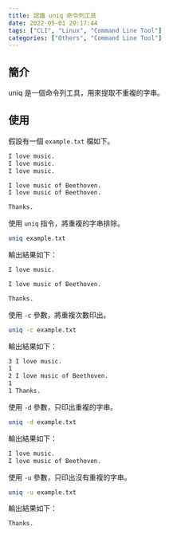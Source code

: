 ```yaml
---
title: 認識 uniq 命令列工具
date: 2022-05-01 20:17:44
tags: ["CLI", "Linux", "Command Line Tool"]
categories: ["Others", "Command Line Tool"]
---
```


## 簡介

uniq 是一個命令列工具，用來提取不重複的字串。

## 使用

假設有一個 `example.txt` 檔如下。

```txt
I love music.
I love music.
I love music.

I love music of Beethoven.
I love music of Beethoven.

Thanks.
```

使用 `uniq` 指令，將重複的字串排除。

```bash
uniq example.txt
```

輸出結果如下：

```bash
I love music.

I love music of Beethoven.

Thanks.
```

使用 `-c` 參數，將重複次數印出。

```bash
uniq -c example.txt
```

輸出結果如下：

```bash
3 I love music.
1 
2 I love music of Beethoven.
1 
1 Thanks.
```

使用 `-d` 參數，只印出重複的字串。

```bash
uniq -d example.txt
```

輸出結果如下：

```bash
I love music.
I love music of Beethoven.
```

使用 `-u` 參數，只印出沒有重複的字串。

```bash
uniq -u example.txt
```

輸出結果如下：

```bash
Thanks.
```
